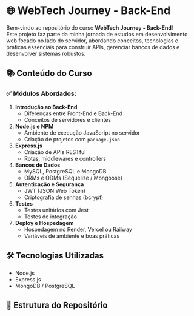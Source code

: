 # 🌐 WebTech Journey - Back-End

Bem-vindo ao repositório do curso **WebTech Journey - Back-End**!  
Este projeto faz parte da minha jornada de estudos em desenvolvimento web focado no lado do servidor, abordando conceitos, tecnologias e práticas essenciais para construir APIs, gerenciar bancos de dados e desenvolver sistemas robustos.

## 📚 Conteúdo do Curso

### ✅ Módulos Abordados:

1. **Introdução ao Back-End**
   - Diferenças entre Front-End e Back-End
   - Conceitos de servidores e clientes
2. **Node.js e NPM**
   - Ambiente de execução JavaScript no servidor
   - Criação de projetos com `package.json`
3. **Express.js**
   - Criação de APIs RESTful
   - Rotas, middlewares e controllers
4. **Bancos de Dados**
   - MySQL, PostgreSQL e MongoDB
   - ORMs e ODMs (Sequelize / Mongoose)
5. **Autenticação e Segurança**
   - JWT (JSON Web Token)
   - Criptografia de senhas (bcrypt)
6. **Testes**
   - Testes unitários com Jest
   - Testes de integração
7. **Deploy e Hospedagem**
   - Hospedagem no Render, Vercel ou Railway
   - Variáveis de ambiente e boas práticas

## 🛠️ Tecnologias Utilizadas

- Node.js
- Express.js
- MongoDB / PostgreSQL

## 📂 Estrutura do Repositório

